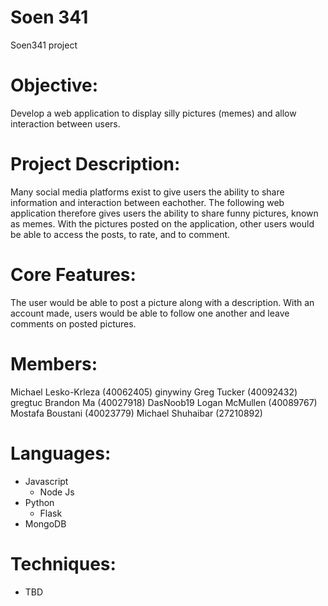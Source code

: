 # Soen 341
 Soen341 project

# Objective:
Develop a web application to display silly pictures (memes) and allow interaction between users.

# Project Description:
Many social media platforms exist to give users the ability to share information and interaction between eachother. The following web application therefore gives users the ability to share funny pictures, known as memes. With the pictures posted on the application, other users would be able to access the posts, to rate, and to comment.

# Core Features:
The user would be able to post a picture along with a description. With an account made, users would be able to follow one another and leave comments on posted pictures.

# Members:
Michael Lesko-Krleza (40062405) ginywiny
Greg Tucker (40092432) gregtuc
Brandon Ma (40027918) DasNoob19
Logan McMullen (40089767)  
Mostafa Boustani (40023779)
Michael Shuhaibar (27210892)  

# Languages:
- Javascript
	- Node Js
- Python 
	- Flask
- MongoDB

# Techniques:
- TBD
